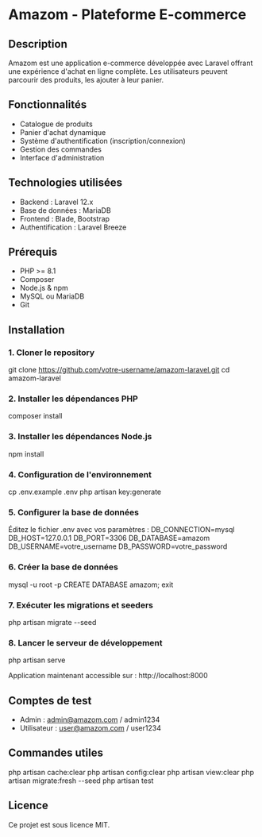 # Amazom - Plateforme E-commerce

## Description
Amazom est une application e-commerce développée avec Laravel  offrant une expérience d'achat en ligne complète. Les utilisateurs peuvent parcourir des produits, les ajouter à leur panier.

## Fonctionnalités
- Catalogue de produits
- Panier d'achat dynamique
- Système d'authentification (inscription/connexion)
- Gestion des commandes
- Interface d'administration

## Technologies utilisées
- Backend : Laravel 12.x
- Base de données : MariaDB
- Frontend : Blade, Bootstrap
- Authentification : Laravel Breeze

## Prérequis
- PHP >= 8.1
- Composer
- Node.js & npm
- MySQL ou MariaDB
- Git

## Installation

### 1. Cloner le repository
git clone https://github.com/votre-username/amazom-laravel.git
cd amazom-laravel

### 2. Installer les dépendances PHP
composer install

### 3. Installer les dépendances Node.js
npm install

### 4. Configuration de l'environnement
cp .env.example .env
php artisan key:generate

### 5. Configurer la base de données
Éditez le fichier .env avec vos paramètres :
DB_CONNECTION=mysql
DB_HOST=127.0.0.1
DB_PORT=3306
DB_DATABASE=amazom
DB_USERNAME=votre_username
DB_PASSWORD=votre_password

### 6. Créer la base de données
mysql -u root -p
CREATE DATABASE amazom;
exit

### 7. Exécuter les migrations et seeders
php artisan migrate --seed

### 8. Lancer le serveur de développement
php artisan serve

Application maintenant accessible sur : http://localhost:8000

## Comptes de test
- Admin : admin@amazom.com / admin1234
- Utilisateur : user@amazom.com / user1234

## Commandes utiles
php artisan cache:clear
php artisan config:clear
php artisan view:clear
php artisan migrate:fresh --seed
php artisan test

## Licence
Ce projet est sous licence MIT.
